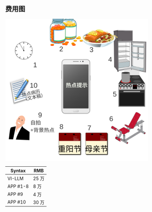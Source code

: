 ## 费用图 ##
<img src="img/scenario.svg" alt="alt text" style="width: 90%;">

| Syntax   | RMB   |
|----------|-------|
| VI-LLM   | 25 万 |
| APP #1-8 | 8 万  |
| APP #9        | 4 万  |
| APP #10       | 30 万 |
